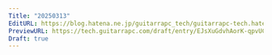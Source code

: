 ```yaml
---
Title: "20250313"
EditURL: https://blog.hatena.ne.jp/guitarrapc_tech/guitarrapc-tech.hatenablog.com/atom/entry/6802418398338880853
PreviewURL: https://tech.guitarrapc.com/draft/entry/EJsXuGdvhAorK-qpvUCOv912fe8
Draft: true
---
```


